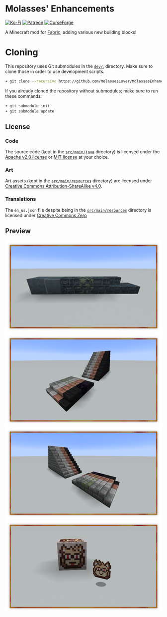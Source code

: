 # Molasses' Enhancements
[![Ko-Fi](https://img.shields.io/badge/donate-kofi-blue?style=for-the-badge&logo=ko-fi&color=E35B57&logoColor=FFFFFF&labelColor=232323)](https://ko-fi.com/molasses)
[![Patreon](https://img.shields.io/badge/donate-patreon-blue?style=for-the-badge&logo=patreon&color=E35B57&logoColor=FFFFFF&labelColor=232323)](https://www.patreon.com/molasseslover)
[![CurseForge](https://img.shields.io/badge/curseforge-blue?style=for-the-badge&logo=curseforge&color=E35B57&logoColor=FFFFFF&labelColor=232323)](https://www.curseforge.com/minecraft/mc-mods/molasses-enhancements)


A Minecraft mod for [Fabric](https://github.com/FabricMC), 
adding various new building blocks!

# Cloning
This repository uses Git submodules in the [`dev/`](dev/),
directory. Make sure to clone those in order to use 
development scripts. 

```sh
➜ git clone --recursive https://github.com/MolassesLover/MolassesEnhancements
```

If you already cloned the repository without submodules;
make sure to run these commands:
```sh
➜ git submodule init
➜ git submodule update
```

## License
### Code
The source code (kept in the [`src/main/java`](src/main/java) directory) 
is licensed under the [Apache v2.0 license](LICENSE-APACHE.md) or 
[MIT license](LICENSE-MIT.md) at your choice. 

### Art
Art assets (kept in the
[`src/main/resources`](src/main/resources) directory) are licensed 
under [Creative Commons Attribution-ShareAlike v4.0](LICENSE-CC-BY-SA.md).

### Translations
The `en_us.json` file despite being in the 
[`src/main/resources`](src/main/resources) directory is licensed under 
[Creative Commons Zero](LICENSE-CC0.md)

## Preview

![](docs/img/preview-4.png)
![](docs/img/preview-1.png)
![](docs/img/preview-2.png)
![](docs/img/preview-3.png)